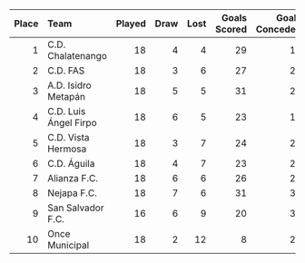 |   Place | Team                  |   Played |   Draw |   Lost |   Goals Scored |   Goals Conceded |   Points |
|--------:|:----------------------|---------:|-------:|-------:|---------------:|-----------------:|---------:|
|       1 | C.D. Chalatenango     |       18 |      4 |      4 |             29 |               16 |       34 |
|       2 | C.D. FAS              |       18 |      3 |      6 |             27 |               21 |       30 |
|       3 | A.D. Isidro Metapán   |       18 |      5 |      5 |             31 |               24 |       29 |
|       4 | C.D. Luis Ángel Firpo |       18 |      6 |      5 |             23 |               17 |       27 |
|       5 | C.D. Vista Hermosa    |       18 |      3 |      7 |             24 |               25 |       27 |
|       6 | C.D. Águila           |       18 |      4 |      7 |             23 |               20 |       25 |
|       7 | Alianza F.C.          |       18 |      6 |      6 |             26 |               28 |       24 |
|       8 | Nejapa F.C.           |       18 |      7 |      6 |             31 |               34 |       22 |
|       9 | San Salvador F.C.     |       16 |      6 |      9 |             20 |               35 |       15 |
|      10 | Once Municipal        |       18 |      2 |     12 |              8 |               22 |       14 |